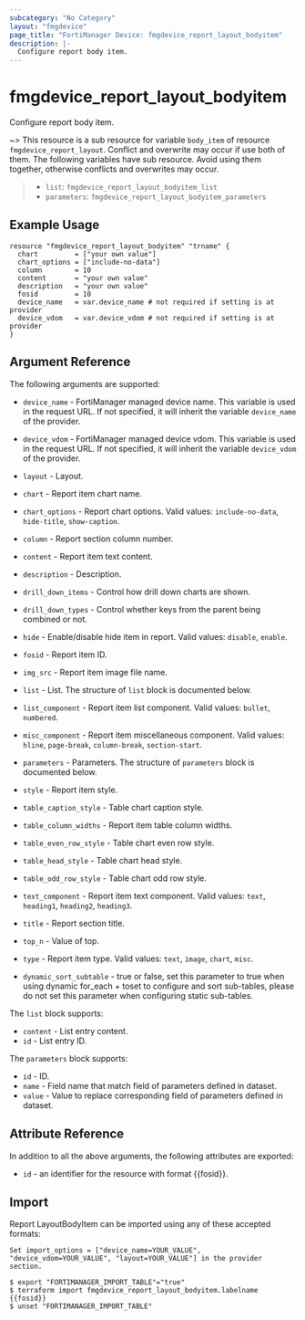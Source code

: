 ```yaml
---
subcategory: "No Category"
layout: "fmgdevice"
page_title: "FortiManager Device: fmgdevice_report_layout_bodyitem"
description: |-
  Configure report body item.
---
```


# fmgdevice_report_layout_bodyitem
Configure report body item.

~> This resource is a sub resource for variable `body_item` of resource `fmgdevice_report_layout`. Conflict and overwrite may occur if use both of them.
The following variables have sub resource. Avoid using them together, otherwise conflicts and overwrites may occur.
>- `list`: `fmgdevice_report_layout_bodyitem_list`
>- `parameters`: `fmgdevice_report_layout_bodyitem_parameters`



## Example Usage

```hcl
resource "fmgdevice_report_layout_bodyitem" "trname" {
  chart         = ["your own value"]
  chart_options = ["include-no-data"]
  column        = 10
  content       = "your own value"
  description   = "your own value"
  fosid         = 10
  device_name   = var.device_name # not required if setting is at provider
  device_vdom   = var.device_vdom # not required if setting is at provider
}
```

## Argument Reference


The following arguments are supported:

* `device_name` - FortiManager managed device name. This variable is used in the request URL. If not specified, it will inherit the variable `device_name` of the provider.
* `device_vdom` - FortiManager managed device vdom. This variable is used in the request URL. If not specified, it will inherit the variable `device_vdom` of the provider.
* `layout` - Layout.

* `chart` - Report item chart name.
* `chart_options` - Report chart options. Valid values: `include-no-data`, `hide-title`, `show-caption`.

* `column` - Report section column number.
* `content` - Report item text content.
* `description` - Description.
* `drill_down_items` - Control how drill down charts are shown.
* `drill_down_types` - Control whether keys from the parent being combined or not.
* `hide` - Enable/disable hide item in report. Valid values: `disable`, `enable`.

* `fosid` - Report item ID.
* `img_src` - Report item image file name.
* `list` - List. The structure of `list` block is documented below.
* `list_component` - Report item list component. Valid values: `bullet`, `numbered`.

* `misc_component` - Report item miscellaneous component. Valid values: `hline`, `page-break`, `column-break`, `section-start`.

* `parameters` - Parameters. The structure of `parameters` block is documented below.
* `style` - Report item style.
* `table_caption_style` - Table chart caption style.
* `table_column_widths` - Report item table column widths.
* `table_even_row_style` - Table chart even row style.
* `table_head_style` - Table chart head style.
* `table_odd_row_style` - Table chart odd row style.
* `text_component` - Report item text component. Valid values: `text`, `heading1`, `heading2`, `heading3`.

* `title` - Report section title.
* `top_n` - Value of top.
* `type` - Report item type. Valid values: `text`, `image`, `chart`, `misc`.

* `dynamic_sort_subtable` - true or false, set this parameter to true when using dynamic for_each + toset to configure and sort sub-tables, please do not set this parameter when configuring static sub-tables.

The `list` block supports:

* `content` - List entry content.
* `id` - List entry ID.

The `parameters` block supports:

* `id` - ID.
* `name` - Field name that match field of parameters defined in dataset.
* `value` - Value to replace corresponding field of parameters defined in dataset.


## Attribute Reference

In addition to all the above arguments, the following attributes are exported:
* `id` - an identifier for the resource with format {{fosid}}.

## Import

Report LayoutBodyItem can be imported using any of these accepted formats:
```
Set import_options = ["device_name=YOUR_VALUE", "device_vdom=YOUR_VALUE", "layout=YOUR_VALUE"] in the provider section.

$ export "FORTIMANAGER_IMPORT_TABLE"="true"
$ terraform import fmgdevice_report_layout_bodyitem.labelname {{fosid}}
$ unset "FORTIMANAGER_IMPORT_TABLE"
```

